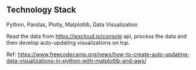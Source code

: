 Technology Stack
----------------
Python, Pandas, Plotly, Matplotlib, Data Visualization

Read the data from https://iexcloud.io/console api, process the data and then develop auto-updating visualizations on top.

Ref:
https://www.freecodecamp.org/news/how-to-create-auto-updating-data-visualizations-in-python-with-matplotlib-and-aws/